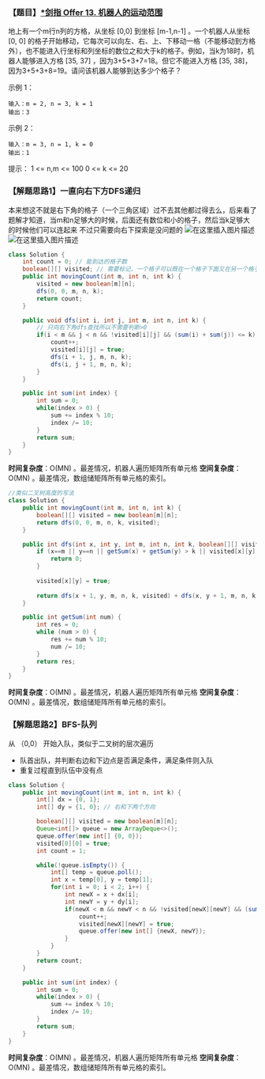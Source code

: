 ### 【题目】[*剑指 Offer 13. 机器人的运动范围](https://leetcode-cn.com/problems/ji-qi-ren-de-yun-dong-fan-wei-lcof/)
地上有一个m行n列的方格，从坐标 [0,0] 到坐标 [m-1,n-1] 。一个机器人从坐标 [0, 0] 的格子开始移动，它每次可以向左、右、上、下移动一格（不能移动到方格外），也不能进入行坐标和列坐标的数位之和大于k的格子。例如，当k为18时，机器人能够进入方格 [35, 37] ，因为3+5+3+7=18。但它不能进入方格 [35, 38]，因为3+5+3+8=19。请问该机器人能够到达多少个格子？

示例 1：
	
	输入：m = 2, n = 3, k = 1
	输出：3
示例 2：

	输入：m = 3, n = 1, k = 0
	输出：1
提示：
1 <= n,m <= 100
0 <= k <= 20

### 【解题思路1】一直向右下方DFS递归
本来想这不就是右下角的格子（一个三角区域）过不去其他都过得去么，后来看了题解才知道，当m和n足够大的时候，后面还有数位和小的格子，然后当k足够大的时候他们可以连起来
不过只需要向右下探索是没问题的
![在这里插入图片描述](https://img-blog.csdnimg.cn/20200913123420380.png?x-oss-process=image/watermark,type_ZmFuZ3poZW5naGVpdGk,shadow_10,text_aHR0cHM6Ly9ibG9nLmNzZG4ubmV0L1h1bkNpeQ==,size_16,color_FFFFFF,t_70#pic_center)
![在这里插入图片描述](https://img-blog.csdnimg.cn/20200913125605589.png?x-oss-process=image/watermark,type_ZmFuZ3poZW5naGVpdGk,shadow_10,text_aHR0cHM6Ly9ibG9nLmNzZG4ubmV0L1h1bkNpeQ==,size_16,color_FFFFFF,t_70#pic_center)


```java
class Solution {
    int count = 0; // 能到达的格子数
    boolean[][] visited; // 需要标记，一个格子可以既在一个格子下面又在另一个格子右边
    public int movingCount(int m, int n, int k) {
        visited = new boolean[m][n];
        dfs(0, 0, m, n, k);
        return count;
    }

    public void dfs(int i, int j, int m, int n, int k) {
        // 只向右下角dfs查找所以不需要判断>0
        if(i < m && j < n && !visited[i][j] && (sum(i) + sum(j)) <= k) {
            count++;
            visited[i][j] = true;
            dfs(i + 1, j, m, n, k);
            dfs(i, j + 1, m, n, k);
        }
    }

    public int sum(int index) {
        int sum = 0;
        while(index > 0) {
            sum += index % 10;
            index /= 10;
        }
        return sum;
    }
}
```

**时间复杂度**：O(MN) 。最差情况，机器人遍历矩阵所有单元格
**空间复杂度**：O(MN) 。最差情况，数组储矩阵所有单元格的索引。

```java
//类似二叉树高度的写法
class Solution {
    public int movingCount(int m, int n, int k) {
        boolean[][] visited = new boolean[m][n];
        return dfs(0, 0, m, n, k, visited);
    }

    public int dfs(int x, int y, int m, int n, int k, boolean[][] visited) {
        if (x==m || y==n || getSum(x) + getSum(y) > k || visited[x][y]) {
            return 0;
        }
        
        visited[x][y] = true;
        
        return dfs(x + 1, y, m, n, k, visited) + dfs(x, y + 1, m, n, k, visited) + 1;
    }

    public int getSum(int num) {
        int res = 0;
        while (num > 0) {
            res += num % 10;
            num /= 10;
        }
        return res;
    }
}
```
**时间复杂度**：O(MN) 。最差情况，机器人遍历矩阵所有单元格
**空间复杂度**：O(MN) 。最差情况，数组储矩阵所有单元格的索引。

### 【解题思路2】BFS-队列

从 （0,0） 开始入队，类似于二叉树的层次遍历
- 队首出队，并判断右边和下边点是否满足条件，满足条件则入队
- 重复过程直到队伍中没有点
```java
class Solution {
    public int movingCount(int m, int n, int k) {
        int[] dx = {0, 1};
        int[] dy = {1, 0}; // 右和下两个方向

        boolean[][] visited = new boolean[m][n];
        Queue<int[]> queue = new ArrayDeque<>();
        queue.offer(new int[] {0, 0});
        visited[0][0] = true;
        int count = 1;

        while(!queue.isEmpty()) {
            int[] temp = queue.poll();
            int x = temp[0], y = temp[1];
            for(int i = 0; i < 2; i++) {
                int newX = x + dx[i];
                int newY = y + dy[i];
                if(newX < m && newY < n && !visited[newX][newY] && (sum(newX) + sum(newY)) <= k) {
                    count++;
                    visited[newX][newY] = true;
                    queue.offer(new int[] {newX, newY});
                }
            }
        }
        return count;
    }

    public int sum(int index) {
        int sum = 0;
        while(index > 0) {
            sum += index % 10;
            index /= 10;
        }
        return sum;
    }
}
```

**时间复杂度**：O(MN) 。最差情况，机器人遍历矩阵所有单元格
**空间复杂度**：O(MN) 。最差情况，数组储矩阵所有单元格的索引。